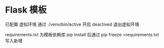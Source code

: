 # Flask 模板

已配置 虚拟环境
通过 ./venv/bin/active 开启
deactived 退出虚拟环境

requirements.txt 为模板依赖库
pip install 后通过 pip freeze >requirements.txt 写入新增
